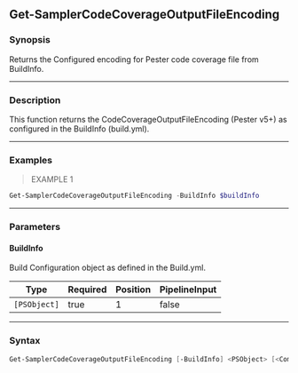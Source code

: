 Get-SamplerCodeCoverageOutputFileEncoding
-----------------------------------------

### Synopsis
Returns the Configured encoding for Pester code coverage file from BuildInfo.

---

### Description

This function returns the CodeCoverageOutputFileEncoding (Pester v5+) as
configured in the BuildInfo (build.yml).

---

### Examples
> EXAMPLE 1

```PowerShell
Get-SamplerCodeCoverageOutputFileEncoding -BuildInfo $buildInfo
```

---

### Parameters
#### **BuildInfo**
Build Configuration object as defined in the Build.yml.

|Type        |Required|Position|PipelineInput|
|------------|--------|--------|-------------|
|`[PSObject]`|true    |1       |false        |

---

### Syntax
```PowerShell
Get-SamplerCodeCoverageOutputFileEncoding [-BuildInfo] <PSObject> [<CommonParameters>]
```

